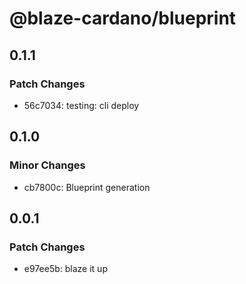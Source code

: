 # @blaze-cardano/blueprint

## 0.1.1

### Patch Changes

- 56c7034: testing: cli deploy

## 0.1.0

### Minor Changes

- cb7800c: Blueprint generation

## 0.0.1

### Patch Changes

- e97ee5b: blaze it up
